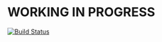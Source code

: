WORKING IN PROGRESS
===================
[![Build Status](https://travis-ci.org/fxmy/feizhai.svg?branch=master)](https://travis-ci.org/fxmy/feizhai)

